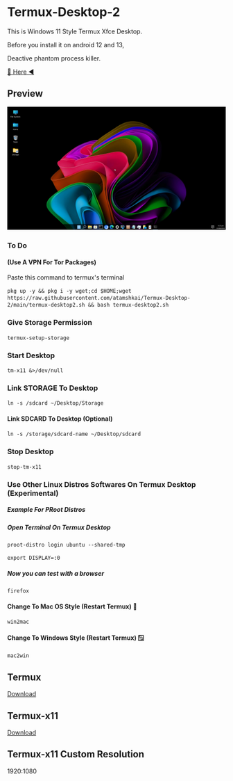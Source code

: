 # Termux-Desktop-2
This is Windows 11 Style Termux Xfce Desktop.

Before you install it on android 12 and 13,

Deactive phantom process killer. 

[🏹 Here ◀️](https://github.com/atamshkai/Phantom-Process-Killer/tree/main) 

## Preview

![](https://raw.githubusercontent.com/atamshkai/Termux-Desktop-2/main/win-termux.png)

### To Do 

#### (Use A VPN For Tor Packages)

Paste this command to termux's terminal

```
pkg up -y && pkg i -y wget;cd $HOME;wget https://raw.githubusercontent.com/atamshkai/Termux-Desktop-2/main/termux-desktop2.sh && bash termux-desktop2.sh
```

### Give Storage Permission
```
termux-setup-storage
```

### Start Desktop
```
tm-x11 &>/dev/null
```

### Link STORAGE To Desktop
```
ln -s /sdcard ~/Desktop/Storage
```

#### Link SDCARD To Desktop (Optional)
```
ln -s /storage/sdcard-name ~/Desktop/sdcard
```

### Stop Desktop 
```
stop-tm-x11
```

### Use Other Linux Distros Softwares On Termux Desktop (Experimental)

##### Example For PRoot Distros

##### Open Terminal On Termux Desktop
```
proot-distro login ubuntu --shared-tmp
```

```
export DISPLAY=:0
```

##### Now you can test with a browser
```
firefox
```

#### Change To Mac OS Style (Restart Termux) 🍎
```
win2mac
```

#### Change To Windows Style (Restart Termux) 🪟
```
mac2win
```

## Termux 
[Download](https://github.com/termux/termux-app/releases/download/v0.118.0/termux-app_v0.118.0+github-debug_universal.apk) 

## Termux-x11 
[Download](https://archive.org/download/atamshkai_202408/app-universal-debug.apk) 

## Termux-x11 Custom Resolution
1920:1080

